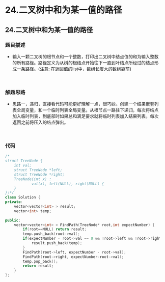 # 24.二叉树中和为某一值的路径


## 24.二叉树中和为某一值的路径

### 题目描述  

- 输入一颗二叉树的根节点和一个整数，打印出二叉树中结点值的和为输入整数的所有路径。路径定义为从树的根结点开始往下一直到叶结点所经过的结点形成一条路径。(注意: 在返回值的list中，数组长度大的数组靠前)

&nbsp;


### 解题思路  

- 思路一，递归，直接看代码可能更好理解一点，很巧妙。创建一个结果嵌套列表全局变量，和一个临时列表全局变量。从根节点一路往下递归，每次将结点加入临时列表，到底部时如果总和满足要求就将临时列表加入结果列表。每次返回之前将压入的结点弹出。

&nbsp;

### 代码 

```c++
/*
struct TreeNode {
	int val;
	struct TreeNode *left;
	struct TreeNode *right;
	TreeNode(int x) :
			val(x), left(NULL), right(NULL) {
	}
};*/
class Solution {
private:
    vector<vector<int> > result;
    vector<int> temp;
    
public:
    vector<vector<int> > FindPath(TreeNode* root,int expectNumber) {
        if(root==NULL) return result;
        temp.push_back(root->val);
        if(expectNumber - root->val == 0 && !root->left && !root->right){
            result.push_back(temp);
        }
        FindPath(root->left, expectNumber - root->val);
        FindPath(root->right, expectNumber-root->val);
        temp.pop_back();
        return result;
    }
};
```

